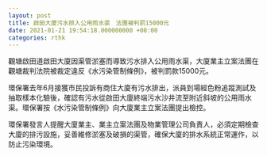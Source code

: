 ```yaml
---
layout: post
title: 啟田大廈污水排入公用雨水渠　法團被判罰15000元
date: 2021-01-21 19:54:18.000000000 +08:00
categories: rthk
---
```


觀塘啟田道啟田大廈因渠管淤塞而導致污水排入公用雨水渠，大廈業主立案法團在觀塘裁判法院被裁定違反《水污染管制條例》，被判罰款15000元。

環保署去年6月接獲市民投訴有商住大廈有污水排出，派員到場經色粉追蹤測試及抽取樣本化驗後，確認有污水從啟田大廈終端污水沙井流至附近斜坡的公用雨水渠。環保署按《水污染管制條例》向大廈業主立案法團提出檢控。

環保署發言人提醒大廈業主、業主立案法團及物業管理公司負責人，必須定期檢查大廈的排污設施，妥善維修淤塞及破損的渠管，確保大廈的排水系統正常運作，以防止污染環境。
